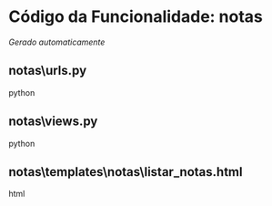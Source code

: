 # Código da Funcionalidade: notas
*Gerado automaticamente*



## notas\urls.py

python





## notas\views.py

python





## notas\templates\notas\listar_notas.html

html



